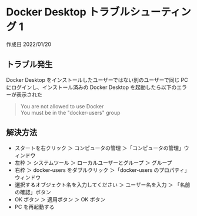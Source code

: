 # Docker Desktop トラブルシューティング 1

作成日 2022/01/20

## トラブル発生

Docker Desktop をインストールしたユーザーではない別のユーザーで同じ PC にログインし、インストール済みの Docker Desktop を起動したら以下のエラーが表示された

> You are not allowed to use Docker\
> You must be in the "docker-users" group

## 解決方法

- スタートを右クリック ＞ コンピュータの管理 ＞「コンピュータの管理」ウィンドウ
- 左枠 ＞ システムツール ＞ ローカルユーザーとグループ ＞ グループ
- 右枠 ＞ docker-users をダブルクリック ＞「docker-users のプロパティ」ウィンドウ
- 選択するオブジェクト名を入力してください ＞ ユーザー名を入力 ＞ 「名前の確認」ボタン
- OK ボタン ＞ 適用ボタン ＞ OK ボタン
- PC を再起動する

